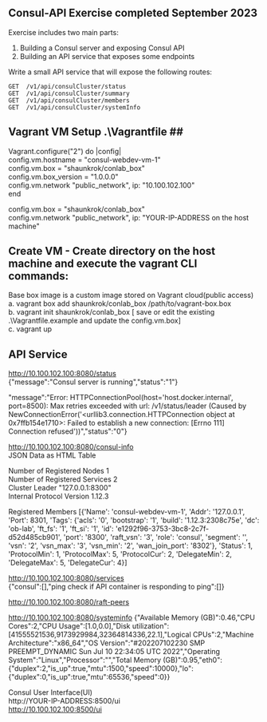 ## Consul-API Exercise completed September 2023

Exercise includes two main parts: 

1. Building a Consul server and exposing Consul API 
2. Building an API service that exposes some endpoints

Write a small API service that will expose the following routes: 
	
	GET  /v1/api/consulCluster/status	
	GET  /v1/api/consulCluster/summary
 	GET  /v1/api/consulCluster/members
  	GET  /v1/api/consulCluster/systemInfo
   
## Vagrant VM Setup .\Vagrantfile ##<br />
Vagrant.configure("2") do |config|<br />
  config.vm.hostname = "consul-webdev-vm-1"  <br />
  config.vm.box = "shaunkrok/conlab_box"  <br />
  config.vm.box_version = "1.0.0.0"  <br />
  config.vm.network "public_network", ip: "10.100.102.100"  <br />
end<br />

config.vm.box = "shaunkrok/conlab_box"<br />
config.vm.network "public_network", ip: "YOUR-IP-ADDRESS on the host machine"<br />

## Create VM - Create directory on the host machine and execute the vagrant CLI commands:<br />
Base box image is a custom image stored on Vagrant cloud(public access)<br />
a. vagrant box add shaunkrok/conlab_box /path/to/vagrant-box.box <br />
b. vagrant init shaunkrok/conlab_box [ save or edit the existing .\Vagrantfile.example and update the config.vm.box]<br />
c. vagrant up<br />

## API Service ##

http://10.100.102.100:8080/status<br />
{"message":"Consul server is running","status":"1"}<br />

"message":"Error: HTTPConnectionPool(host='host.docker.internal', port=8500): Max retries exceeded with url: /v1/status/leader (Caused by NewConnectionError('<urllib3.connection.HTTPConnection object at 0x7ffb154e1710>: Failed to establish a new connection: [Errno 111] Connection refused'))","status":"0"} 


http://10.100.102.100:8080/consul-info <br />
JSON Data as HTML Table <br />

Number of Registered Nodes	1<br />
Number of Registered Services	2<br />
Cluster Leader	"127.0.0.1:8300"<br />
Internal Protocol Version	1.12.3<br />

Registered Members	[{'Name': 'consul-webdev-vm-1', 'Addr': '127.0.0.1', 'Port': 8301, 'Tags': {'acls': '0', 'bootstrap': '1', 'build': '1.12.3:2308c75e', 'dc': 'ob-lab', 'ft_fs': '1', 'ft_si': '1', 'id': 'e1292f96-3753-3bc8-2c7f-d52d485cb901', 'port': '8300', 'raft_vsn': '3', 'role': 'consul', 'segment': '', 'vsn': '2', 'vsn_max': '3', 'vsn_min': '2', 'wan_join_port': '8302'}, 'Status': 1, 'ProtocolMin': 1, 'ProtocolMax': 5, 'ProtocolCur': 2, 'DelegateMin': 2, 'DelegateMax': 5, 'DelegateCur': 4}] 


http://10.100.102.100:8080/services <br />
{"consul":[],"ping check if API container is responding to ping":[]} 

http://10.100.102.100:8080/raft-peers <br />

http://10.100.102.100:8080/systeminfo 
{"Available Memory (GB)":0.46,"CPU Cores":2,"CPU Usage":[1.0,0.0],"Disk utilization":[41555521536,9173929984,32364814336,22.1],"Logical CPUs":2,"Machine Architecture":"x86_64","OS Version":"#202207102230 SMP PREEMPT_DYNAMIC Sun Jul 10 22:34:05 UTC 2022","Operating System":"Linux","Processor":"","Total Memory (GB)":0.95,"eth0":{"duplex":2,"is_up":true,"mtu":1500,"speed":10000},"lo":{"duplex":0,"is_up":true,"mtu":65536,"speed":0}} 


Consul User Interface(UI)<br />
http://YOUR-IP-ADDRESS:8500/ui<br />
http://10.100.102.100:8500/ui<br />


